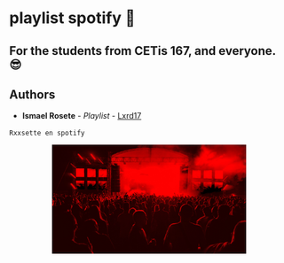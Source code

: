 # playlist spotify 🎉
## For the students from CETis 167, and everyone. 😎
## Authors

* **Ismael Rosete** - *Playlist* - [Lxrd17](https://github.com/Lxrd17)
 
```
Rxxsette en spotify
```
 <p align="center"> <img src="assets/img/cover3.jpg" width="350"/> </p>

